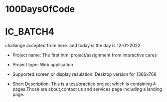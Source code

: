 # 100DaysOfCode 
# IC_BATCH4

challange accepted from here. and today is the day is 12-01-2022

* Project name: The first html project/assignment from interactive cares

* Project type: Web application 

* Supported screen or display resulation: Desktop version for 1366x768

* Short Description: This is a test/practice project which is containing 4 pages.Those are about,contact us and services page including a landing page.
